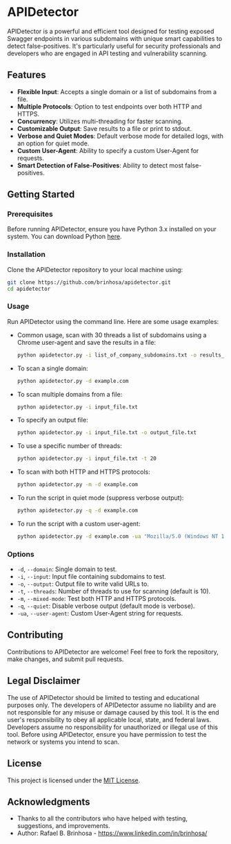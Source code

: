 # APIDetector

APIDetector is a powerful and efficient tool designed for testing exposed Swagger endpoints in various subdomains with unique smart capabilities to detect false-positives. It's particularly useful for security professionals and developers who are engaged in API testing and vulnerability scanning.

## Features

- **Flexible Input**: Accepts a single domain or a list of subdomains from a file.
- **Multiple Protocols**: Option to test endpoints over both HTTP and HTTPS.
- **Concurrency**: Utilizes multi-threading for faster scanning.
- **Customizable Output**: Save results to a file or print to stdout.
- **Verbose and Quiet Modes**: Default verbose mode for detailed logs, with an option for quiet mode.
- **Custom User-Agent**: Ability to specify a custom User-Agent for requests.
- **Smart Detection of False-Positives**: Ability to detect most false-positives.

## Getting Started

### Prerequisites

Before running APIDetector, ensure you have Python 3.x installed on your system. You can download Python [here](https://www.python.org/downloads/).

### Installation

Clone the APIDetector repository to your local machine using:

```bash
git clone https://github.com/brinhosa/apidetector.git
cd apidetector
```

### Usage

Run APIDetector using the command line. Here are some usage examples:
- Common usage, scan with 30 threads a list of subdomains using a Chrome user-agent and save the results in a file:
  ```bash
  python apidetector.py -i list_of_company_subdomains.txt -o results_file.txt -t 30 -ua "Mozilla/5.0 (Windows NT 10.0; Win64; x64) AppleWebKit/537.36 (KHTML, like Gecko) Chrome/90.0.4430.212 Safari/537.36"
  ```
  
- To scan a single domain:

  ```bash
  python apidetector.py -d example.com
  ```

- To scan multiple domains from a file:

  ```bash
  python apidetector.py -i input_file.txt
  ```

- To specify an output file:

  ```bash
  python apidetector.py -i input_file.txt -o output_file.txt
  ```

- To use a specific number of threads:

  ```bash
  python apidetector.py -i input_file.txt -t 20
  ```

- To scan with both HTTP and HTTPS protocols:

  ```bash
  python apidetector.py -m -d example.com
  ```

- To run the script in quiet mode (suppress verbose output):

  ```bash
  python apidetector.py -q -d example.com
  ```

- To run the script with a custom user-agent:

  ```bash
  python apidetector.py -d example.com -ua "Mozilla/5.0 (Windows NT 10.0; Win64; x64) AppleWebKit/537.36 (KHTML, like Gecko) Chrome/90.0.4430.212 Safari/537.36"
  ```
  
### Options

- `-d`, `--domain`: Single domain to test.
- `-i`, `--input`: Input file containing subdomains to test.
- `-o`, `--output`: Output file to write valid URLs to.
- `-t`, `--threads`: Number of threads to use for scanning (default is 10).
- `-m`, `--mixed-mode`: Test both HTTP and HTTPS protocols.
- `-q`, `--quiet`: Disable verbose output (default mode is verbose).
- `-ua`, `--user-agent`: Custom User-Agent string for requests.

## Contributing

Contributions to APIDetector are welcome! Feel free to fork the repository, make changes, and submit pull requests.

## Legal Disclaimer

The use of APIDetector should be limited to testing and educational purposes only. The developers of APIDetector assume no liability and are not responsible for any misuse or damage caused by this tool. It is the end user's responsibility to obey all applicable local, state, and federal laws. Developers assume no responsibility for unauthorized or illegal use of this tool. Before using APIDetector, ensure you have permission to test the network or systems you intend to scan.

## License

This project is licensed under the [MIT License](LICENSE).

## Acknowledgments

- Thanks to all the contributors who have helped with testing, suggestions, and improvements.
- Author: Rafael B. Brinhosa  - https://www.linkedin.com/in/brinhosa/

